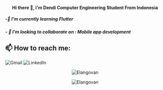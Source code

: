 


<h4 align="center">Hi there 👋, i'm Dendi Computer Engineering Student From Indonesia </h4>

<h5>-🌱 I’m currently learning Flutter </h5>
<h5>- 👯 I’m looking to collaborate on : Mobile app development </h5>

<h2> 📫 How to reach me: </h2>

<div>
<img alt="Gmail" src="https://img.shields.io/badge/dendiaryar@gmail.com-D14836?style=for-the-badge&logo=gmail&logoColor=white" />
<img alt="LinkedIn" src="https://img.shields.io/badge/dendiaryar%20-%230077B5.svg?&style=for-the-badge&logo=linkedin&logoColor=white"/>
<div>
	
<p align="center">
	<img src=https://github-readme-stats.vercel.app/api?username=dendiaryar&show_icons=true&theme=blueberry alt=Elangovan />
</p>

<p align="center">
	<img src=https://github-readme-stats.vercel.app/api/top-langs/?username=codestronaut&layout=compact&theme=blueberry alt=Elangovan />
</p>




